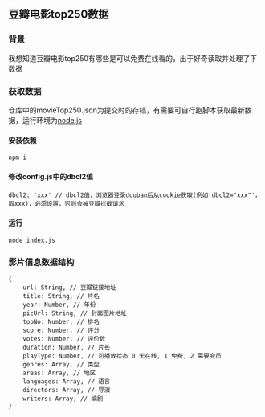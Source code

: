 ## 豆瓣电影top250数据

### 背景

我想知道豆瓣电影top250有哪些是可以免费在线看的，出于好奇读取并处理了下数据

### 获取数据
仓库中的movieTop250.json为提交时的存档，有需要可自行跑脚本获取最新数据，运行环境为[node.js](https://nodejs.org/zh-cn/)
#### 安装依赖
```
npm i
```
#### 修改config.js中的dbcl2值
```
dbcl2: 'xxx' // dbcl2值，浏览器登录douban后从cookie获取(例如'dbcl2="xxx"'，取xxx)，必须设置，否则会被豆瓣拦截请求
```
#### 运行
```
node index.js
```

### 影片信息数据结构

```
{
	url: String, // 豆瓣链接地址
	title: String, // 片名
	year: Number, // 年份
	picUrl: String, // 封面图片地址
	topNo: Number, // 排名
	score: Number, // 评分
	votes: Number, // 评价数
	duration: Number, // 片长
	playType: Number, // 可播放状态 0 无在线, 1 免费, 2 需要会员
	genres: Array, // 类型
	areas: Array, // 地区
	languages: Array, // 语言
	directors: Array, // 导演
	writers: Array, // 编剧
}
```

